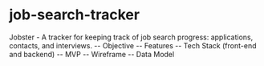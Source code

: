 # job-search-tracker
Jobster - A tracker for keeping track of job search progress: applications, contacts, and interviews.
-- Objective
-- Features
-- Tech Stack (front-end and backend)
-- MVP
-- Wireframe
-- Data Model
